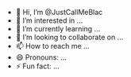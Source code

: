 - 👋 Hi, I’m @JustCallMeBlac
- 👀 I’m interested in ...
- 🌱 I’m currently learning ...
- 💞️ I’m looking to collaborate on ...
- 📫 How to reach me ...
- 😄 Pronouns: ...
- ⚡ Fun fact: ...

<!---
JustCallMeBlac/JustCallMeBlac is a ✨ special ✨ repository because its `README.md` (this file) appears on your GitHub profile.
You can click the Preview link to take a look at your changes.
--->

